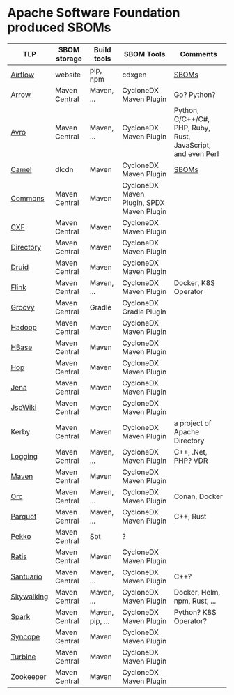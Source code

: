 Apache Software Foundation produced SBOMs
=========================================

| TLP                                                                 | SBOM storage  | Build tools | SBOM Tools | Comments
| ------------------------------------------------------------------- | ------------- | ----------- | ---------- | --------
| [Airflow](https://projects.apache.org/committee.html?airflow)       | website       | pip, npm     | cdxgen     | [SBOMs](https://airflow.apache.org/docs/apache-airflow/stable/security/sbom.html)
| [Arrow](https://projects.apache.org/committee.html?arrow)           | Maven Central | Maven, ... | CycloneDX Maven Plugin | Go? Python?
| [Avro](https://projects.apache.org/committee.html?avro)             | Maven Central | Maven, ... | CycloneDX Maven Plugin | Python, C/C++/C#, PHP, Ruby, Rust, JavaScript, and even Perl
| [Camel](https://projects.apache.org/committee.html?camel)           | dlcdn         | Maven | CycloneDX Maven Plugin | [SBOMs](https://camel.apache.org/download/)
| [Commons](https://projects.apache.org/committee.html?commons)       | Maven Central | Maven | CycloneDX Maven Plugin, SPDX Maven Plugin |
| [CXF](https://projects.apache.org/committee.html?cxf)               | Maven Central | Maven | CycloneDX Maven Plugin |
| [Directory](https://projects.apache.org/committee.html?directory)   | Maven Central | Maven | CycloneDX Maven Plugin |
| [Druid](https://projects.apache.org/committee.html?druid)           | Maven Central | Maven | CycloneDX Maven Plugin |
| [Flink](https://projects.apache.org/committee.html?flink)           | Maven Central | Maven, ... | CycloneDX Maven Plugin | Docker, K8S Operator
| [Groovy](https://projects.apache.org/committee.html?groovy)         | Maven Central | Gradle | CycloneDX Gradle Plugin |
| [Hadoop](https://projects.apache.org/committee.html?hadoop)         | Maven Central | Maven | CycloneDX Maven Plugin |
| [HBase](https://projects.apache.org/committee.html?hbase)           | Maven Central | Maven | CycloneDX Maven Plugin |
| [Hop](https://projects.apache.org/committee.html?hop)               | Maven Central | Maven | CycloneDX Maven Plugin |
| [Jena](https://projects.apache.org/committee.html?jena)             | Maven Central | Maven | CycloneDX Maven Plugin |
| [JspWiki](https://projects.apache.org/committee.html?jspwiki)       | Maven Central | Maven | CycloneDX Maven Plugin |
| Kerby                                                               | Maven Central | Maven | CycloneDX Maven Plugin | a project of Apache Directory
| [Logging](https://projects.apache.org/committee.html?logging)       | Maven Central | Maven, ... | CycloneDX Maven Plugin | C++, .Net, PHP? [VDR](https://logging.apache.org/cyclonedx/vdr.xml)
| [Maven](https://projects.apache.org/committee.html?maven)           | Maven Central | Maven | CycloneDX Maven Plugin |
| [Orc](https://projects.apache.org/committee.html?orc)               | Maven Central | Maven, ... | CycloneDX Maven Plugin | Conan, Docker
| [Parquet](https://projects.apache.org/committee.html?parquet)       | Maven Central | Maven, ... | CycloneDX Maven Plugin | C++, Rust
| [Pekko](https://projects.apache.org/committee.html?pekko)           | Maven Central | Sbt | ? | 
| [Ratis](https://projects.apache.org/committee.html?ratis)           | Maven Central | Maven | CycloneDX Maven Plugin |
| [Santuario](https://projects.apache.org/committee.html?santuario)   | Maven Central | Maven, ... | CycloneDX Maven Plugin | C++?
| [Skywalking](https://projects.apache.org/committee.html?skywalking) | Maven Central | Maven, ... | CycloneDX Maven Plugin | Docker, Helm, npm, Rust, ...
| [Spark](https://projects.apache.org/committee.html?spark)           | Maven Central | Maven, pip, ... | CycloneDX Maven Plugin | Python? K8S Operator?
| [Syncope](https://projects.apache.org/committee.html?syncope)       | Maven Central | Maven | CycloneDX Maven Plugin |
| [Turbine](https://projects.apache.org/committee.html?turbine)       | Maven Central | Maven | CycloneDX Maven Plugin |
| [Zookeeper](https://projects.apache.org/committee.html?zookeeper)   | Maven Central | Maven | CycloneDX Maven Plugin |
